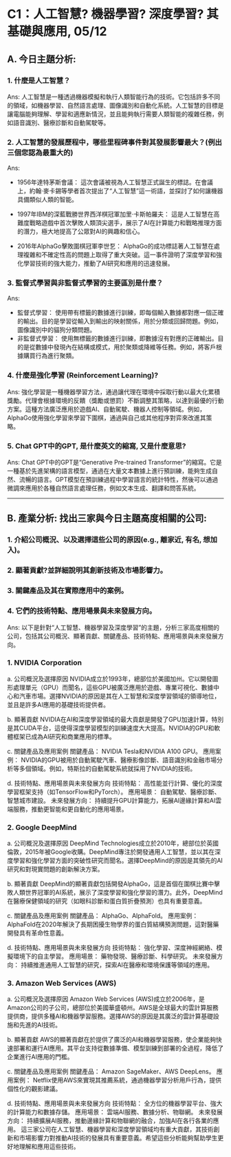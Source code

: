 # C1：人工智慧? 機器學習? 深度學習? 其基礎與應用, 05/12

## **A. 今日主題分析:**

### **1. 什麼是人工智慧？**
Ans: 人工智慧是一種透過機器模擬和執行人類智能行為的技術。它包括許多不同的領域，如機器學習、自然語言處理、圖像識別和自動化系統。人工智慧的目標是讓電腦能夠理解、學習和適應新情況，並且能夠執行需要人類智能的複雜任務，例如語音識別、醫療診斷和自動駕駛等。

### 2. **人工智慧的發展歷程中，哪些里程碑事件對其發展影響最大？(例出三個您認為最重大的)**
Ans:
* 1956年達特茅斯會議： 這次會議被視為人工智慧正式誕生的標誌。在會議上，約翰·麥卡錫等學者首次提出了“人工智慧”這一術語，並探討了如何讓機器具備類似人類的智能。

* 1997年IBM的深藍戰勝世界西洋棋冠軍加里·卡斯帕羅夫： 這是人工智慧在高難度戰略遊戲中首次擊敗人類頂尖選手，展示了AI在計算能力和戰略推理方面的潛力，極大地提高了公眾對AI的興趣和信心。

* 2016年AlphaGo擊敗圍棋冠軍李世乭： AlphaGo的成功標誌著人工智慧在處理複雜和不確定性高的問題上取得了重大突破。這一事件證明了深度學習和強化學習技術的強大能力，推動了AI研究和應用的迅速發展。

### 3. **監督式學習與非監督式學習的主要區別是什麼？**
Ans:
* 監督式學習： 使用帶有標籤的數據進行訓練，即每個輸入數據都對應一個正確的輸出。目的是學習從輸入到輸出的映射關係，用於分類或回歸問題。例如，圖像識別中的貓狗分類問題。
* 非監督式學習： 使用無標籤的數據進行訓練，即數據沒有對應的正確輸出。目的是從數據中發現內在結構或模式，用於聚類或降維等任務。例如，將客戶根據購買行為進行聚類。

### 4. 什麼是強化學習 (Reinforcement Learning)?
Ans: 強化學習是一種機器學習方法，通過讓代理在環境中採取行動以最大化累積獎勵。代理會根據環境的反饋（獎勵或懲罰）不斷調整其策略，以達到最優的行動方案。這種方法廣泛應用於遊戲AI、自動駕駛、機器人控制等領域。例如，AlphaGo使用強化學習來學習下圍棋，通過與自己或其他程序對弈來改進其策略。

### 5. Chat GPT中的GPT, 是什麼英文的縮寫, 又是什麼意思?
Ans: Chat GPT中的GPT是“Generative Pre-trained Transformer”的縮寫。它是一種基於先進架構的語言模型，通過在大量文本數據上進行預訓練，能夠生成自然、流暢的語言。GPT模型在預訓練過程中學習語言的統計特性，然後可以通過微調來應用於各種自然語言處理任務，例如文本生成、翻譯和問答系統。

---

## **B. 產業分析: 找出三家與今日主題高度相關的公司:**

### **1. 介紹公司概況、以及選擇這些公司的原因(e.g., 離家近, 有名, 想加入)。**
### **2. 顯著貢獻?並詳細說明其創新技術及市場影響力。**
### **3. 關鍵產品及其在實際應用中的案例。**
### **4. 它們的技術特點、應用場景與未來發展方向。**

Ans: 
以下是針對“人工智慧、機器學習及深度學習”的主題，分析三家高度相關的公司，包括其公司概況、顯著貢獻、關鍵產品、技術特點、應用場景與未來發展方向。

### 1. NVIDIA Corporation
a. 公司概況及選擇原因
NVIDIA成立於1993年，總部位於美國加州。它以開發圖形處理單元（GPU）而聞名，這些GPU被廣泛應用於遊戲、專業可視化、數據中心和汽車市場。選擇NVIDIA的原因是其在人工智慧和深度學習領域的領導地位，並且是許多AI應用的基礎技術提供者。

b. 顯著貢獻
NVIDIA在AI和深度學習領域的最大貢獻是開發了GPU加速計算，特別是其CUDA平台，這使得深度學習模型的訓練速度大大提高。NVIDIA的GPU和軟體框架已成為AI研究和商業應用的標準。

c. 關鍵產品及應用案例
關鍵產品： NVIDIA Tesla和NVIDIA A100 GPU。
應用案例： NVIDIA的GPU被用於自動駕駛汽車、醫療影像診斷、語音識別和金融市場分析等多個領域。例如，特斯拉的自動駕駛系統就採用了NVIDIA的技術。

d. 技術特點、應用場景與未來發展方向
技術特點： 高性能並行計算、優化的深度學習框架支持（如TensorFlow和PyTorch）。
應用場景： 自動駕駛、醫療診斷、智慧城市建設。
未來發展方向： 持續提升GPU計算能力，拓展AI邊緣計算和AI雲端服務，推動更智能和更自動化的應用場景。

### 2. Google DeepMind
a. 公司概況及選擇原因
DeepMind Technologies成立於2010年，總部位於英國倫敦，2015年被Google收購。DeepMind專注於開發通用人工智慧，並以其在深度學習和強化學習方面的突破性研究而聞名。選擇DeepMind的原因是其領先的AI研究和對現實問題的創新解決方案。

b. 顯著貢獻
DeepMind的顯著貢獻包括開發AlphaGo，這是首個在圍棋比賽中擊敗人類世界冠軍的AI系統，展示了深度學習和強化學習的潛力。此外，DeepMind在醫療保健領域的研究（如眼科診斷和蛋白質折疊預測）也具有重要意義。

c. 關鍵產品及應用案例
關鍵產品： AlphaGo、AlphaFold。
應用案例： AlphaFold在2020年解決了長期困擾生物學界的蛋白質結構預測問題，這對醫藥開發具有革命性意義。

d. 技術特點、應用場景與未來發展方向
技術特點： 強化學習、深度神經網絡、模擬環境下的自主學習。
應用場景： 藥物發現、醫療診斷、科學研究。
未來發展方向： 持續推進通用人工智慧的研究，探索AI在醫療和環境保護等領域的應用。

### 3. Amazon Web Services (AWS)
a. 公司概況及選擇原因
Amazon Web Services (AWS)成立於2006年，是Amazon公司的子公司，總部位於美國華盛頓州。AWS是全球最大的雲計算服務提供商，提供多種AI和機器學習服務。選擇AWS的原因是其廣泛的雲計算基礎設施和先進的AI技術。

b. 顯著貢獻
AWS的顯著貢獻在於提供了廣泛的AI和機器學習服務，使企業能夠快速部署和運行AI應用。其平台支持從數據準備、模型訓練到部署的全過程，降低了企業進行AI應用的門檻。

c. 關鍵產品及應用案例
關鍵產品： Amazon SageMaker、AWS DeepLens。
應用案例： Netflix使用AWS來實現其推薦系統，通過機器學習分析用戶行為，提供個性化的觀影建議。

d. 技術特點、應用場景與未來發展方向
技術特點： 全方位的機器學習平台、強大的計算能力和數據存儲。
應用場景： 雲端AI服務、數據分析、物聯網。
未來發展方向： 持續擴展AI服務，推動邊緣計算和物聯網的融合，加強AI在各行各業的應用。
這三家公司在人工智慧、機器學習和深度學習領域均有重大貢獻，其技術創新和市場影響力對推動AI技術的發展具有重要意義。希望這些分析能夠幫助學生更好地理解和應用這些技術。
